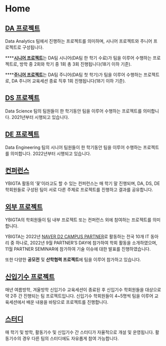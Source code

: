# Home

## [DA 프로젝트](project/da/)

Data Analytics 팀에서 진행하는 프로젝트를 의미하며, 시니어 프로젝트와 주니어 프로젝트로 구성됩니다.

****[**시니어 프로젝트**](project/da/undefined.md)는 DA팀 시니어(DA팀 한 학기 수료)가 팀을 이루어 수행하는 프로젝트로, 방학 중 2회와 학기 중 1회 총 3회 진행됩니다(18기 이하 기준).

****[**주니어 프로젝트**](project/da/da-1.md)는 DA팀 주니어(DA팀 첫 학기)가 팀을 이루어 수행하는 프로젝트로, DA 주니어 교육세션 종료 직후 1회 진행됩니다(18기 이하 기준).

## [DS 프로젝트](project/ds.md)

Data Science 팀의 팀원들이 한 학기동안 팀을 이루어 수행하는 프로젝트를 의미합니다. 2021년부터 시행되고 있습니다.

## [DE 프로젝트](project/de.md)

Data Engineering 팀의 시니어 팀원들이 한 학기동안 팀을 이루어 수행하는 프로젝트를 의미합니다. 2022년부터 시행되고 있습니다.

## [컨퍼런스](conference/undefined/)

YBIGTA 활동의 ‘꽃’이라고도 할 수 있는 컨퍼런스는 매 학기 말 진행되며, DA, DS, DE 학회원들로 구성된 팀이 서로 다른 주제로 프로젝트를 진행하고 결과를 공유합니다.

## [외부 프로젝트](<project/undefined (1).md>)

YBIGTA의 학회원들이 팀 내부 프로젝트 또는 컨퍼런스 외에 참여하는 프로젝트를 의미합니다.

YBIGTA는 2022년 [NAVER D2 CAMPUS PARTNER](https://d2.naver.com/news/4512690)로 활동하는 전국 10개 IT 동아리 중 하나로, 2022년 9월 PARTNER’S DAY에 참가하여 학회 활동을 소개하였으며, 11월 PARTNER SEMINAR에 참가하여 기술 이슈에 대한 발표를 진행하였습니다.

또한 다양한 **공모전** 및 **산학협력 프로젝트**에 팀을 이루어 참가하고 있습니다.

## [신입기수 프로젝트](project/undefined.md)

매년 여름방학, 겨울방학 신입기수 교육세션이 종료된 후 신입기수 학회원들을 대상으로 약 2주 간 진행되는 팀 프로젝트입니다. 신입기수 학회원들이 4\~5명씩 팀을 이루어 교육세션에서 배운 내용을 바탕으로 프로젝트를 진행합니다.

## [스터디](study/undefined.md)

매 학기 및 방학, 활동기수 및 신입기수 간 스터디가 자율적으로 개설 및 운영됩니다. 활동기수의 경우 다른 팀의 스터디에도 자유롭게 참여 가능합니다.



